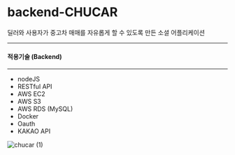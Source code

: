# backend-CHUCAR
딜러와 사용자가 중고차 매매를 자유롭게 할 수 있도록 만든 소셜 어플리케이션

---
#### 적용기술 (Backend)
---
- nodeJS
- RESTful API
- AWS EC2
- AWS S3
- AWS RDS (MySQL)
- Docker
- Oauth
- KAKAO API

![chucar (1)](https://user-images.githubusercontent.com/53927414/217458472-f7e2ffb0-4a25-48b6-be5b-c6a8f7d1ba9e.gif)
